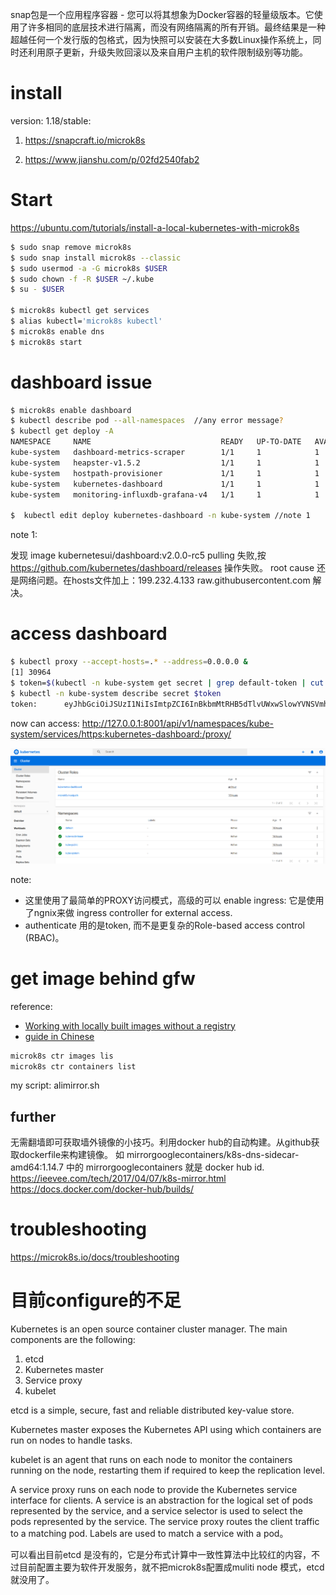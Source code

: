 
 snap包是一个应用程序容器 - 您可以将其想象为Docker容器的轻量级版本。它使用了许多相同的底层技术进行隔离，而没有网络隔离的所有开销。最终结果是一种超越任何一个发行版的包格式，因为快照可以安装在大多数Linux操作系统上，同时还利用原子更新，升级失败回滚以及来自用户主机的软件限制级别等功能。


# install

version: 1.18/stable:

1. https://snapcraft.io/microk8s

2. https://www.jianshu.com/p/02fd2540fab2


# Start

https://ubuntu.com/tutorials/install-a-local-kubernetes-with-microk8s

``` bash
$ sudo snap remove microk8s
$ sudo snap install microk8s --classic 
$ sudo usermod -a -G microk8s $USER
$ sudo chown -f -R $USER ~/.kube
$ su - $USER

$ microk8s kubectl get services
$ alias kubectl='microk8s kubectl'
$ microk8s enable dns
$ microk8s start

```
# dashboard issue

``` bash
$ microk8s enable dashboard
$ kubectl describe pod --all-namespaces  //any error message?
$ kubectl get deploy -A
NAMESPACE     NAME                             READY   UP-TO-DATE   AVAILABLE   AGE
kube-system   dashboard-metrics-scraper        1/1     1            1           70m
kube-system   heapster-v1.5.2                  1/1     1            1           70m
kube-system   hostpath-provisioner             1/1     1            1           15h
kube-system   kubernetes-dashboard             1/1     1            1           70m
kube-system   monitoring-influxdb-grafana-v4   1/1     1            1           70m

$  kubectl edit deploy kubernetes-dashboard -n kube-system //note 1

```
note 1:

发现 image kubernetesui/dashboard:v2.0.0-rc5 pulling 失败,按 https://github.com/kubernetes/dashboard/releases 操作失败。
root cause 还是网络问题。在hosts文件加上：199.232.4.133 raw.githubusercontent.com 解决。

# access dashboard
```bash
$ kubectl proxy --accept-hosts=.* --address=0.0.0.0 & 
[1] 30964
$ token=$(kubectl -n kube-system get secret | grep default-token | cut -d " " -f1)
$ kubectl -n kube-system describe secret $token
token:      eyJhbGciOiJSUzI1NiIsImtpZCI6InBkbmMtRHB5dTlvUWxwSlowYVNSVmhjdkVHLUtadHJ6QUpidUtMMjI0NncifQ.eyJpc3MiOiJrdWJlcm5ldGVzL3NlcnZpY2VhY2NvdW50Iiwia3ViZXJuZXRlcy5pby9zZXJ2aWNlYWNjb3VudC9uYW1lc3BhY2UiOiJrdWJlLXN5c3RlbSIsImt1YmVybmV0ZXMuaW8vc2VydmljZWFjY291bnQvc2VjcmV0Lm5hbWUiOiJkZWZhdWx0LXRva2VuLXZtZmM5Iiwia3ViZXJuZXRlcy5pby9zZXJ2aWNlYWNjb3VudC9zZXJ2aWNlLWFjY291bnQubmFtZSI6ImRlZmF1bHQiLCJrdWJlcm5ldGVzLmlvL3NlcnZpY2VhY2NvdW50L3NlcnZpY2UtYWNjb3VudC51aWQiOiJmNTk4YmRhYy0yZTQ0LTQ2NGYtYjlhNS1jZDllMjlhNWQ4NTEiLCJzdWIiOiJzeXN0ZW06c2VydmljZWFjY291bnQ6a3ViZS1zeXN0ZW06ZGVmYXVsdCJ9.FkxA14bZjCf4uEocfRCgQw6igZGWfbqc8JF5RTtUPE6i5tUSYOGO2WGSiC5kHBr62EJjQ1DMZFVqZvRM7M24zNgIiJfXAkdLO2mUkmv2Veo-qPKPnzsVDUjfZW2woYnLv0jpMJNWpfk1PW8tP3dzbjNsFu1JxLp-uO3wgaEhFEJxG4boFGtnRVRNulQx6R__FDSjW4EuHxgxmFJ3fVY55PG5-oQzHW39RrhDx1DUmfIwVe-GuZ4Hdbw3h33SulajDfdSTZKxfdzx1KmXu6PXT4x_lwIvvGbxDyMIfoUROPBZALZcG_8jBUl-6ljEqq9c0zmzpUvmy2Hza5QbQA_8OA
```

now can access: http://127.0.0.1:8001/api/v1/namespaces/kube-system/services/https:kubernetes-dashboard:/proxy/

![dashboard](images/k8s_dashboard.png)

note:
* 这里使用了最简单的PROXY访问模式，高级的可以 enable ingress: 它是使用了ngnix来做 ingress controller for external access.
* authenticate 用的是token, 而不是更复杂的Role-based access control (RBAC)。

# get image behind gfw 
reference:

* [Working with locally built images without a registry](https://microk8s.io/docs/registry-images)
* [guide in Chinese](https://segmentfault.com/a/1190000019534913)

```bash
microk8s ctr images lis
microk8s ctr containers list

```
my script: alimirror.sh

## further 

无需翻墙即可获取墙外镜像的小技巧。利用docker hub的自动构建。从github获取dockerfile来构建镜像。
如 mirrorgooglecontainers/k8s-dns-sidecar-amd64:1.14.7 中的 mirrorgooglecontainers 就是 docker hub id.
https://ieevee.com/tech/2017/04/07/k8s-mirror.html
https://docs.docker.com/docker-hub/builds/


# troubleshooting

https://microk8s.io/docs/troubleshooting


# 目前configure的不足

Kubernetes is an open source container cluster manager. The main components are the following:

1. etcd
2. Kubernetes master
3. Service proxy
4. kubelet

etcd is a simple, secure, fast and reliable distributed key-value store.

Kubernetes master exposes the Kubernetes API using which containers are run on nodes to handle tasks.

kubelet is an agent that runs on each node to monitor the containers running on the node, restarting them if required to keep the replication level.

A service proxy runs on each node to provide the Kubernetes service interface for clients. A service is an abstraction for the logical set of pods represented by the service, and a service selector is used to select the pods represented by the service. The service proxy routes the client traffic to a matching pod. Labels are used to match a service with a pod。

可以看出目前etcd 是没有的，它是分布式计算中一致性算法中比较红的内容，不过目前配置主要为软件开发服务，就不把microk8s配置成muliti node 模式，etcd 就没用了。

